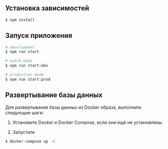 
## Установка зависимостей

```bash
$ npm install
```

## Запуск приложения

```bash
# development
$ npm run start

# watch mode
$ npm run start:dev

# production mode
$ npm run start:prod
```

## Развертывание базы данных

Для развертывания базы данных из Docker образа, выполните следующие шаги:

1. Установите Docker и Docker Compose, если они ещё не установлены.

2. Запустите 

```bash
$ docker-compose up -d
```

